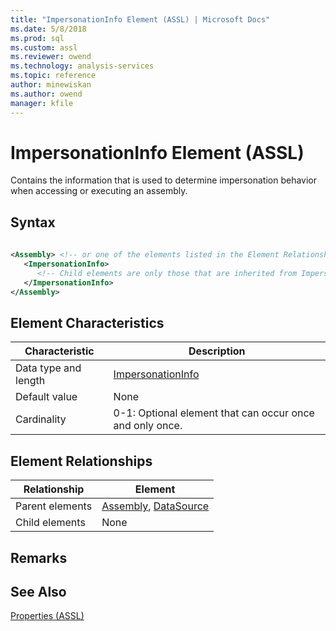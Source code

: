 ```yaml
---
title: "ImpersonationInfo Element (ASSL) | Microsoft Docs"
ms.date: 5/8/2018
ms.prod: sql
ms.custom: assl
ms.reviewer: owend
ms.technology: analysis-services
ms.topic: reference
author: minewiskan
ms.author: owend
manager: kfile
---
```

# ImpersonationInfo Element (ASSL)

  Contains the information that is used to determine impersonation behavior when accessing or executing an assembly.  
  
## Syntax  
  
```xml  
  
<Assembly> <!-- or one of the elements listed in the Element Relationships table -->  
   <ImpersonationInfo>  
      <!-- Child elements are only those that are inherited from ImpersonationInfo -->  
   </ImpersonationInfo>  
</Assembly>  
```  
  
## Element Characteristics  
  
|Characteristic|Description|  
|--------------------|-----------------|  
|Data type and length|[ImpersonationInfo](../data-type/impersonationinfo-data-type-assl.md)|  
|Default value|None|  
|Cardinality|0-1: Optional element that can occur once and only once.|  
  
## Element Relationships  
  
|Relationship|Element|  
|------------------|-------------|  
|Parent elements|[Assembly](../data-type/assembly-data-type-assl.md), [DataSource](../data-type/datasource-data-type-assl.md)|  
|Child elements|None|  
  
## Remarks  
  
## See Also  
 [Properties &#40;ASSL&#41;](properties-assl.md)  
  
  

